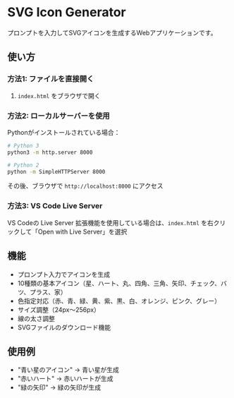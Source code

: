 # SVG Icon Generator

プロンプトを入力してSVGアイコンを生成するWebアプリケーションです。

## 使い方

### 方法1: ファイルを直接開く
1. `index.html` をブラウザで開く

### 方法2: ローカルサーバーを使用
Pythonがインストールされている場合：
```bash
# Python 3
python3 -m http.server 8000

# Python 2
python -m SimpleHTTPServer 8000
```

その後、ブラウザで `http://localhost:8000` にアクセス

### 方法3: VS Code Live Server
VS Codeの Live Server 拡張機能を使用している場合は、`index.html` を右クリックして「Open with Live Server」を選択

## 機能
- プロンプト入力でアイコンを生成
- 10種類の基本アイコン（星、ハート、丸、四角、三角、矢印、チェック、バツ、プラス、家）
- 色指定対応（赤、青、緑、黄、紫、黒、白、オレンジ、ピンク、グレー）
- サイズ調整（24px〜256px）
- 線の太さ調整
- SVGファイルのダウンロード機能

## 使用例
- "青い星のアイコン" → 青い星が生成
- "赤いハート" → 赤いハートが生成
- "緑の矢印" → 緑の矢印が生成